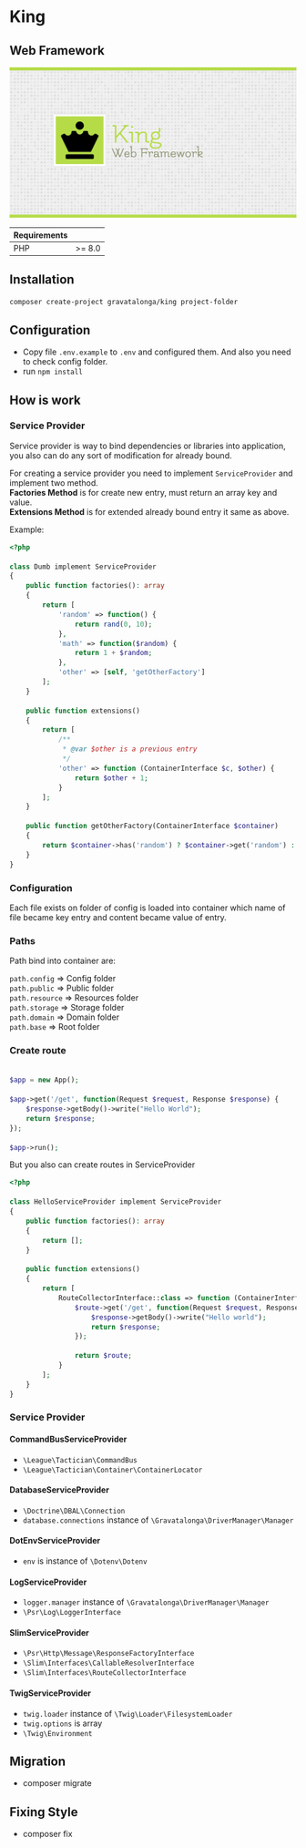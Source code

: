 # King  
## Web Framework  

![King Web Framework](cover.png)

| Requirements |         |
|--------------|:-------:|
| PHP          | \>= 8.0 |

## Installation  

``
composer create-project gravatalonga/king project-folder
``  

## Configuration  

 - Copy file `.env.example` to `.env` and configured them. And also you need to check config folder.  
 - run `npm install`  

## How is work  

### Service Provider   

Service provider is way to bind dependencies or libraries into application, you also can do any sort
of modification for already bound. 

For creating a service provider you need to implement `ServiceProvider` and implement two method.  
**Factories Method** is for create new entry, must return an array key and value.  
**Extensions Method** is for extended already bound entry it same as above.

Example: 

```php  
<?php

class Dumb implement ServiceProvider
{
    public function factories(): array
    {
        return [
            'random' => function() {
                return rand(0, 10);
            },
            'math' => function($random) {
                return 1 + $random;
            },
            'other' => [self, 'getOtherFactory']
        ];
    }
    
    public function extensions()
    {
        return [
            /**
             * @var $other is a previous entry
             */
            'other' => function (ContainerInterface $c, $other) {
                return $other + 1;
            }
        ];
    }
    
    public function getOtherFactory(ContainerInterface $container)
    {
        return $container->has('random') ? $container->get('random') : null;
    }
}
```  

### Configuration  

Each file exists on folder of config is loaded into container which name of file became key entry and content
became value of entry.  

### Paths   

Path bind into container are:   

`path.config` => Config folder  
`path.public` => Public folder  
`path.resource` => Resources folder  
`path.storage` => Storage folder  
`path.domain` => Domain folder  
`path.base` => Root folder  

### Create route  

```php  

$app = new App();

$app->get('/get', function(Request $request, Response $response) {
    $response->getBody()->write("Hello World");
    return $response;
});

$app->run();
```  

But you also can create routes in ServiceProvider  

```php  
<?php

class HelloServiceProvider implement ServiceProvider
{
    public function factories(): array
    {
        return [];
    }
    
    public function extensions()
    {
        return [
            RouteCollectorInterface::class => function (ContainerInterface $c, RouteCollectorInterface $route) {
                $route->get('/get', function(Request $request, Response $response) {
                    $response->getBody()->write("Hello world");
                    return $response;
                });
                
                return $route;
            }
        ];
    }
}
```  

### Service Provider  

#### CommandBusServiceProvider

 - `\League\Tactician\CommandBus`  
 - `\League\Tactician\Container\ContainerLocator`  

#### DatabaseServiceProvider  

 - `\Doctrine\DBAL\Connection`  
 - `database.connections` instance of `\Gravatalonga\DriverManager\Manager`  

#### DotEnvServiceProvider  

 - `env` is instance of `\Dotenv\Dotenv`  

#### LogServiceProvider  

 - `logger.manager` instance of `\Gravatalonga\DriverManager\Manager`  
 - `\Psr\Log\LoggerInterface`  

#### SlimServiceProvider  

 - `\Psr\Http\Message\ResponseFactoryInterface`  
 - `\Slim\Interfaces\CallableResolverInterface`  
 - `\Slim\Interfaces\RouteCollectorInterface`  

#### TwigServiceProvider  

 - `twig.loader` instance of `\Twig\Loader\FilesystemLoader`  
 - `twig.options` is array  
 - `\Twig\Environment`  

## Migration  

 - composer migrate

## Fixing Style  

 - composer fix